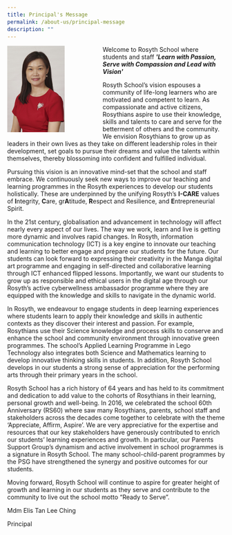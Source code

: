 ```yaml
---
title: Principal's Message
permalink: /about-us/principal-message
description: ""
---
```

<div>
<div style="float: left">
<img src="/images/Principal_Mdm%20Tan%20(1).jpg" 
     style="width:60%">
</div>
<div>

</div>
</div>

Welcome to Rosyth School where students and staff 
***'Learn with Passion, Serve with Compassion and Lead with Vision'***

Rosyth School’s vision espouses a community of life-long learners who are motivated and competent to learn. As compassionate and active citizens, Rosythians aspire to use their knowledge, skills and talents to care and serve for the betterment of others and the community.  We envision Rosythians to grow up as leaders in their own lives as they take on different leadership roles in their development, set goals to pursue their dreams and value the talents within themselves, thereby blossoming into confident and fulfilled individual.

Pursuing this vision is an innovative mind-set that the school and staff embrace. We continuously seek new ways to improve our teaching and learning programmes in the Rosyth experiences to develop our students holistically. These are underpinned by the unifying Rosyth’s **I-CARE** values of **I**ntegrity, **C**are, gr**A**titude, **R**espect and Resilience, and **E**ntrepreneurial Spirit.

In the 21st century, globalisation and advancement in technology will affect nearly every aspect of our lives. The way we work, learn and live is getting more dynamic and involves rapid changes. In Rosyth, information communication technology (ICT) is a key engine to innovate our teaching and learning to better engage and prepare our students for the future. Our students can look forward to expressing their creativity in the Manga digital art programme and engaging in self-directed and collaborative learning through ICT enhanced flipped lessons. Importantly, we want our students to grow up as responsible and ethical users in the digital age through our Rosyth’s active cyberwellness ambassador programme where they are equipped with the knowledge and skills to navigate in the dynamic world. 

In Rosyth, we endeavour to engage students in deep learning experiences where students learn to apply their knowledge and skills in authentic contexts as they discover their interest and passion. For example, Rosythians use their Science knowledge and process skills to conserve and enhance the school and community environment through innovative green programmes. The school’s Applied Learning Programme in Lego Technology also integrates both Science and Mathematics learning to develop innovative thinking skills in students. In addition, Rosyth School develops in our students a strong sense of appreciation for the performing arts through their primary years in the school.

Rosyth School has a rich history of 64 years and has held to its commitment and dedication to add value to the cohorts of Rosythians in their learning, personal growth and well-being.  In 2016, we celebrated the school 60th Anniversary (RS60) where saw many Rosythians, parents, school staff and stakeholders across the decades come together to celebrate with the theme ‘Appreciate, Affirm, Aspire’. We are very appreciative for the expertise and resources that our key stakeholders have generously contributed to enrich our students’ learning experiences and growth. In particular, our Parents Support Group’s dynamism and active involvement in school programmes is a signature in Rosyth School. The many school-child-parent programmes by the PSG have strengthened the synergy and positive outcomes for our students. 

Moving forward, Rosyth School will continue to aspire for greater height of growth and learning in our students as they serve and contribute to the community to live out the school motto “Ready to Serve”.


Mdm Elis Tan Lee Ching

Principal